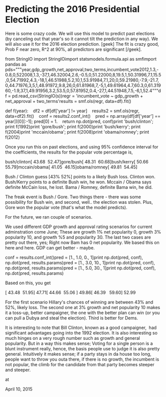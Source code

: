 # Predicting the 2016 Presidential Election
Here is some crazy code. We will use this model to predict past elections (by canceling out that year's  so it cannot tilt the prediction in any way). We will also use it for the 2016 election prediction. [geek] The fit is crazy good, Prob F near zero, R^2 at 90%, all predictors are significant [/geek].

from StringIO import StringIOimport statsmodels.formula.api as smfimport pandas as pds="""year,gdp_growth,net_approval,two_terms,incumbent_vote2012,1.3,-0.8,0,522008,1.3,-37,1,46.32004,2.6,-0.5,0,51.22000,8,19.5,1,50.31996,7.1,15.5,0,54.71992,4.3,-18,1,46.51988,5.2,10,1,53.91984,7.1,20,0,59.21980,-7.9,-21.7,0,44.71976,3,5,1,48.91972,9.8,26,0,61.81968,7,-5,1,49.61964,4.7,60.3,0,61.31960,-1.9,37,1,49.91956,3.2,53.5,0,57.81952,0.4,-27,1,44.51948,7.5,-6,1,52.4"""df = pd.read_csv(StringIO(s))regr = 'incumbent_vote ~ gdp_growth + net_approval + two_terms'results = smf.ols(regr, data=df).fit()

def f(year):    df2 = df[df['year'] != year]    results2 = smf.ols(regr, data=df2).fit()    conf = results2.conf_int()    pred = np.array(df[df['year'] == year])[0][:-1]; pred[0] = 1.    return np.dot(pred, conf)print 'bush/clinton'; print f(1992)print 'gore/bush'; print f(2000)print 'bush/kerry'; print f(2004)print 'mccain/obama'; print f(2008)print 'obama/romney'; print f(2012)

Once you run this on past elections, and using 95% confidence interval for the coefficients, the results for the popular vote percentage is, 

bush/clinton[ 43.68  52.47]gore/bush[ 48.31  60.68]bush/kerry[ 50.66  55.79]mccain/obama[ 41.05  46.15]obama/romney[ 49.81  54.45]

Bush / Clinton guess [43% 52%] points to a likely Bush loss. Clinton won. Bush/Kerry points to a definite Bush win, he won. Mccain / Obama says definite McCain loss, he lost. Bama / Romney, definite Bama win, he did.

The freak event is Bush / Gore. Two things there - there was some possibility for Bush win, and second, well.. the election was stolen. Plus, Gore won the popular vote (that's what the model predicts). 

For the future, we ran couple of scenarios.

We used different  GDP growth and approval rating scenarios for current adminstration come June; These are growth 1% net popularity 0, growth 3% popularity 10, and growth %5 and popularity 30. The last two cases are pretty out there, yes; Right now Bam has 0 net popularity. We based this on here and here. GDP can get better - maybe.

conf = results.conf_int()pred = [1., 1.0, 0., 1]print np.dot(pred, conf), np.dot(pred, results.params)pred = [1., 3.0, 10., 1]print np.dot(pred, conf), np.dot(pred, results.params)pred = [1., 5.0, 30., 1]print np.dot(pred, conf), np.dot(pred, results.params)

Based on this, you get

[ 43.48  51.95] 47.71[ 44.66  55.06 ] 49.86[ 46.39   59.60] 52.99

For the first scenario Hillary's chances of winning are between 43% and 52%, likely loss. The second one at 3% growth and net popularity 10 makes it a toss-up, better campaigner, the one with the better plan can win (or you can pull a Dubya and steal the election). Third is better for Dems.

It is interesting to note that Bill Clinton, known as a good campaigner,  had significant advantages going into the 1992 election. It is also interesting so much hinges on a very rough number such as growth and general popularity. But in a way this makes sense; Voting for a single person  is a blunt instrument really, hence, the basis people use to judge it is also pretty general. Intuitively it makes sense; if a party stays in da house too long, people want to throw you outa there, if there is no growth, the incumbent  is not popular, the climb for the candidate from that party becomes steeper and steeper. 







at

April 10, 2015















